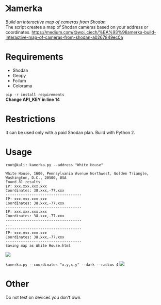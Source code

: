 # ꓘamerka
*Build an interactive map of cameras from Shodan.*  
The script creates a map of Shodan cameras based on your address or coordinates.
https://medium.com/@woj_ciech/%EA%93%98amerka-build-interactive-map-of-cameras-from-shodan-a0267849ec0a
# Requirements
- Shodan  
- Geopy  
- Foilum  
- Colorama  

```pip -r install requirements```   
**Change API_KEY in line 14**
# Restrictions
It can be used only with a paid Shodan plan.
Build with Python 2.
# Usage
```
root@kali: kamerka.py --address "White House"

White House, 1600, Pennsylvania Avenue Northwest, Golden Triangle, Washington, D.C., 20500, USA
Found 81 results
IP: xxx.xxx.xxx.xxx
Coordinates: 38.xxx,-77.xxx
-----------------------------------
IP: xxx.xxx.xxx.xxx
Coordinates: 38.xxx,-77.xxx
-----------------------------------
IP: xxx.xxx.xxx.xxx
Coordinates: 38.xxx,-77.xxx
-----------------------------------
...
-----------------------------------
IP: xxx.xxx.xxx.xxx
Coordinates: 38.xxx,-77.xxx
-----------------------------------
Saving map as White House.html
```   

![](https://i.imgur.com/6SHjUdI.png)

```kamerka.py --coordinates "x.y,x.y" --dark --radius 4```
![](https://i.imgur.com/CQrsGMp.png)


# Other
Do not test on devices you don't own.
